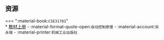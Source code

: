 ## 资源  
=== ":material-book:`CSE31701`"  
    * [教材上册](https://api.ecylt.top/v1/lanzou_link?url=https://cqu-openlib.lanzout.com/iCgEr29k7zji&type=down) - :material-format-quote-open:`自动控制原理` - :material-account:`宋永端` - :material-printer:`机械工业出版社`  